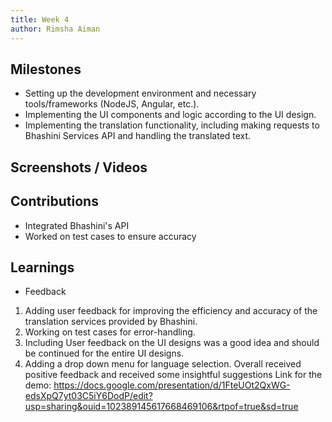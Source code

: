 ```yaml
---
title: Week 4
author: Rimsha Aiman
---
```


## Milestones
- Setting up the development environment and necessary tools/frameworks (NodeJS, Angular, etc.).
- Implementing the UI components and logic according to the UI design.
- Implementing the translation functionality, including making requests to Bhashini Services API and handling
the translated text.

## Screenshots / Videos 

## Contributions
- Integrated Bhashini's API 
- Worked on test cases to ensure accuracy
## Learnings
- Feedback
 1. Adding user feedback for improving the efficiency and accuracy of the translation services provided by Bhashini.
 2. Working on test cases for error-handling.
 3. Including User feedback on the UI designs was a good idea and should be continued for the entire UI designs.
 4. Adding a drop down menu for language selection.
 Overall received positive feedback and received some insightful suggestions
  Link for the demo: https://docs.google.com/presentation/d/1FteUOt2QxWG-edsXpQ7yt03C5iY6DodP/edit?usp=sharing&ouid=102389145617668469106&rtpof=true&sd=true
  